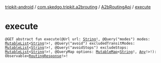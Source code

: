 [tripkit-android](../../index.md) / [com.skedgo.tripkit.a2brouting](../index.md) / [A2bRoutingApi](index.md) / [execute](./execute.md)

# execute

`@GET abstract fun execute(@Url url: `[`String`](https://kotlinlang.org/api/latest/jvm/stdlib/kotlin/-string/index.html)`!, @Query("modes") modes: `[`MutableList`](https://kotlinlang.org/api/latest/jvm/stdlib/kotlin.collections/-mutable-list/index.html)`<`[`String`](https://kotlinlang.org/api/latest/jvm/stdlib/kotlin/-string/index.html)`!>!, @Query("avoid") excludedTransitModes: `[`MutableList`](https://kotlinlang.org/api/latest/jvm/stdlib/kotlin.collections/-mutable-list/index.html)`<`[`String`](https://kotlinlang.org/api/latest/jvm/stdlib/kotlin/-string/index.html)`!>!, @Query("avoidStops") excludeStops: `[`MutableList`](https://kotlinlang.org/api/latest/jvm/stdlib/kotlin.collections/-mutable-list/index.html)`<`[`String`](https://kotlinlang.org/api/latest/jvm/stdlib/kotlin/-string/index.html)`!>!, @QueryMap options: `[`MutableMap`](https://kotlinlang.org/api/latest/jvm/stdlib/kotlin.collections/-mutable-map/index.html)`<`[`String`](https://kotlinlang.org/api/latest/jvm/stdlib/kotlin/-string/index.html)`!, `[`Any`](https://kotlinlang.org/api/latest/jvm/stdlib/kotlin/-any/index.html)`!>!): Observable<`[`RoutingResponse`](../../com.skedgo.tripkit.routing/-routing-response/index.md)`!>!`